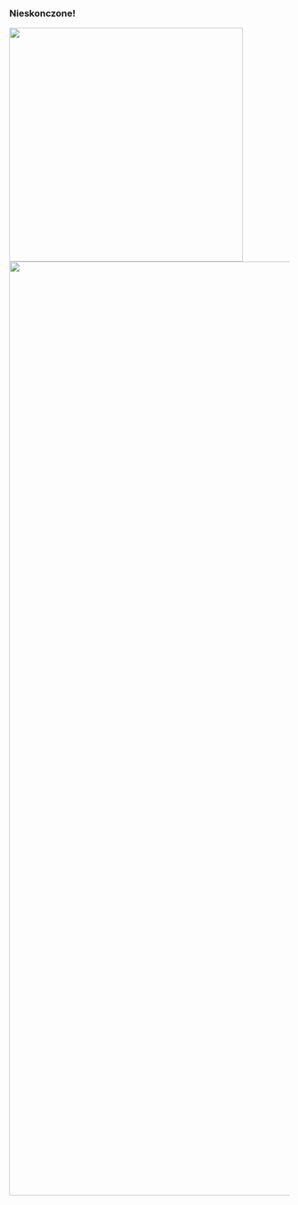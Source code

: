 ### Nieskonczone!

<img width="420" alt="" src="https://github.com/iadyo/stellarflow/assets/60442527/8a5f9be3-9271-4942-a9bb-94973f3db265">
<img width="1678" alt="" src="https://github.com/iadyo/stellarflow/assets/60442527/4f3e6b5f-3884-4601-a361-8c79fcc202ad">
